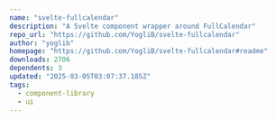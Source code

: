 ```yaml
---
name: "svelte-fullcalendar"
description: "A Svelte component wrapper around FullCalendar"
repo_url: "https://github.com/YogliB/svelte-fullcalendar"
author: "yoglib"
homepage: "https://github.com/YogliB/svelte-fullcalendar#readme"
downloads: 2706
dependents: 3
updated: "2025-03-05T03:07:37.185Z"
tags: 
  - component-library
  - ui
---
```

